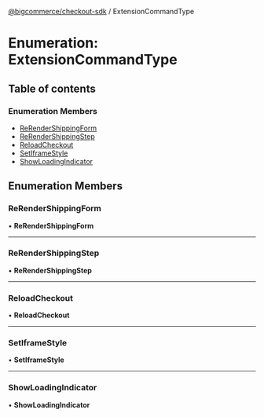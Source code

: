 [@bigcommerce/checkout-sdk](../README.md) / ExtensionCommandType

# Enumeration: ExtensionCommandType

## Table of contents

### Enumeration Members

- [ReRenderShippingForm](ExtensionCommandType.md#rerendershippingform)
- [ReRenderShippingStep](ExtensionCommandType.md#rerendershippingstep)
- [ReloadCheckout](ExtensionCommandType.md#reloadcheckout)
- [SetIframeStyle](ExtensionCommandType.md#setiframestyle)
- [ShowLoadingIndicator](ExtensionCommandType.md#showloadingindicator)

## Enumeration Members

### ReRenderShippingForm

• **ReRenderShippingForm**

___

### ReRenderShippingStep

• **ReRenderShippingStep**

___

### ReloadCheckout

• **ReloadCheckout**

___

### SetIframeStyle

• **SetIframeStyle**

___

### ShowLoadingIndicator

• **ShowLoadingIndicator**
